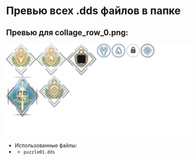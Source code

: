 # Превью всех .dds файлов в папке
## Превью для collage_row_0.png:
![collage_row_0.png](collage_row_0.png)
- Использованные файлы:
- - ``` puzzle01.dds ```
